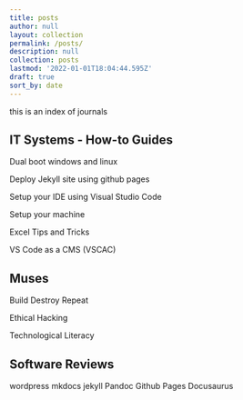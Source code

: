 ```yaml
---
title: posts
author: null
layout: collection
permalink: /posts/
description: null
collection: posts
lastmod: '2022-01-01T18:04:44.595Z'
draft: true
sort_by: date
---
```


<!-- TODO:
- [ ] Write article about collaboration as a way to overcome learning challenges. We need to leverage the community for help and evolve our systems to cater to everyone's needs.
-->

this is an index of journals

## IT Systems - How-to Guides

Dual boot windows and linux

Deploy Jekyll site using github pages

Setup your IDE using Visual Studio Code

Setup your machine

Excel Tips and Tricks

VS Code as a CMS (VSCAC)

## Muses

Build Destroy Repeat

Ethical Hacking

Technological Literacy

## Software Reviews

wordpress
mkdocs
jekyll
Pandoc
Github Pages
Docusaurus
